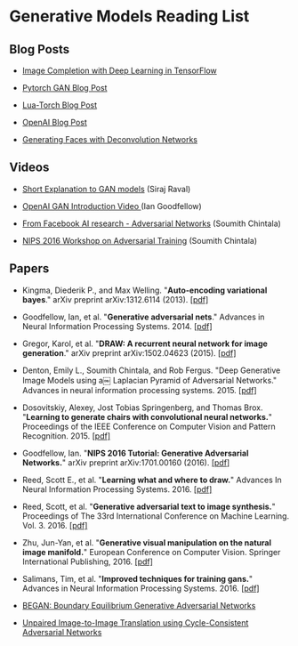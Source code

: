 # Generative Models Reading List

## Blog Posts
- [Image Completion with Deep Learning in TensorFlow](https://bamos.github.io/2016/08/09/deep-completion/)

- [Pytorch GAN Blog Post](https://medium.com/@devnag/generative-adversarial-networks-gans-in-50-lines-of-code-pytorch-e81b79659e3f#.rytkuqjes)

- [Lua-Torch Blog Post](http://torch.ch/blog/2015/11/13/gan.html)

- [OpenAI Blog Post](https://openai.com/blog/generative-models/)


- [Generating Faces with Deconvolution Networks](https://zo7.github.io/blog/2016/09/25/generating-faces.html)

## Videos

- [Short Explanation to GAN models](https://www.youtube.com/watch?v=deyOX6Mt_As) (Siraj Raval)

- [OpenAI GAN Introduction Video ](https://www.youtube.com/watch?v=HN9NRhm9waY) (Ian Goodfellow)

- [From Facebook AI research  - Adversarial Networks](https://www.youtube.com/watch?v=QPkb5VcgXAM) (Soumith Chintala)

- [NIPS 2016 Workshop on Adversarial Training](https://www.youtube.com/watch?v=X1mUN6dD8uE) (Soumith Chintala)

## Papers

- Kingma, Diederik P., and Max Welling. "**Auto-encoding variational bayes**." arXiv preprint arXiv:1312.6114 (2013). [[pdf]](http://arxiv.org/pdf/1312.6114)

- Goodfellow, Ian, et al. "**Generative adversarial nets**." Advances in Neural Information Processing Systems. 2014. [[pdf]](http://papers.nips.cc/paper/5423-generative-adversarial-nets.pdf)

- Gregor, Karol, et al. "**DRAW: A recurrent neural network for image generation**." arXiv preprint arXiv:1502.04623 (2015). [[pdf]](http://jmlr.org/proceedings/papers/v37/gregor15.pdf)

- Denton, Emily L., Soumith Chintala, and Rob Fergus. "Deep Generative Image Models using a￼ Laplacian Pyramid of Adversarial Networks." Advances in neural information processing systems. 2015. [[pdf]](https://arxiv.org/pdf/1506.05751.pdf)

- Dosovitskiy, Alexey, Jost Tobias Springenberg, and Thomas Brox. "**Learning to generate chairs with convolutional neural networks.**" Proceedings of the IEEE Conference on Computer Vision and Pattern Recognition. 2015. [[pdf]](http://www.cv-foundation.org/openaccess/content_cvpr_2015/papers/Dosovitskiy_Learning_to_Generate_2015_CVPR_paper.pdf)

- Goodfellow, Ian. "**NIPS 2016 Tutorial: Generative Adversarial Networks.**" arXiv preprint arXiv:1701.00160 (2016). [[pdf]](https://arxiv.org/pdf/1701.00160)


- Reed, Scott E., et al. "**Learning what and where to draw.**" Advances In Neural Information Processing Systems. 2016. [[pdf]](http://papers.nips.cc/paper/6110-learning-what-and-where-to-draw.pdf)
- Reed, Scott, et al. "**Generative adversarial text to image synthesis.**" Proceedings of The 33rd International Conference on Machine Learning. Vol. 3. 2016. [[pdf]](http://www.jmlr.org/proceedings/papers/v48/reed16.pdf)
- Zhu, Jun-Yan, et al. "**Generative visual manipulation on the natural image manifold.**" European Conference on Computer Vision. Springer International Publishing, 2016. [[pdf]](https://scholar.google.com/scholar_url?url=https://arxiv.org/pdf/1609.03552)
- Salimans, Tim, et al. "**Improved techniques for training gans.**" Advances in Neural Information Processing Systems. 2016. [[pdf]](http://papers.nips.cc/paper/6124-improved-techniques-for-training-gans.pdf)
- [BEGAN: Boundary Equilibrium Generative Adversarial Networks](https://arxiv.org/abs/1703.10717)
- [Unpaired Image-to-Image Translation using Cycle-Consistent Adversarial Networks](https://arxiv.org/abs/1703.10593)

